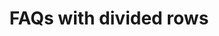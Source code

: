 ---
title:  FAQs with divided rows
category: Marketing
paid: true
isActive: true
ltr: {"preview":"function App() {\n\n    const faqsList = [\n        {\n            q: \"What are some random questions to ask?\",\n            a: \"That's exactly the reason we created this random question generator. There are hundreds of random questions to choose from so you're able to find the perfect random question.\"\n        },\n        {\n            q: \"Do you include common questions?\",\n            a: \"This generator doesn't include most common questions. The thought is that you can come up with common questions on your own so most of the questions in this generator.\"\n        },\n        {\n            q: \"Can I use this for 21 questions?\",\n            a: \"Yes! there are two ways that you can use this question generator depending on what you're after. You can indicate that you want 21 questions generated.\"\n        },\n        {\n            q: \"Are these questions for girls or for boys?\",\n            a: \"The questions in this generator are gender neutral and can be used to ask either male of females (or any other gender the person identifies with).\"\n        },\n        {\n            q: \"What do you wish you had more talent doing?\",\n            a: \"If you've been searching for a way to get random questions, you've landed on the correct webpage. We created the Random Question Generator to ask you as many random questions as your heart desires.\"\n        }\n    ]\n\n    return (\n        <section className='py-14'>\n            <div className=\"max-w-screen-xl mx-auto px-4 gap-12 md:flex md:px-8\">\n                <div className='flex-1'>\n                    <div className=\"max-w-lg\">\n                        <h3 className='font-semibold text-indigo-600'>\n                            Frequently asked questions\n                        </h3>\n                        <p className='mt-3 text-gray-800 text-3xl font-extrabold sm:text-4xl'>\n                            All information you need to know\n                        </p>\n                    </div>\n                </div>\n                <div className='flex-1 mt-12 md:mt-0'>\n                    <ul className='space-y-4 divide-y'>\n                        {faqsList.map((item, idx) => (\n                            <li\n                                className=\"py-5\"\n                                key={idx}>\n                                <summary\n                                    className=\"flex items-center justify-between font-semibold text-gray-700\">\n                                    {item.q}\n                                </summary>\n                                <p\n                                    dangerouslySetInnerHTML={{ __html: item.a }}\n                                    className='mt-3 text-gray-600 leading-relaxed'>\n                                </p>\n                            </li>\n                        ))}\n                    </ul>\n                </div>\n            </div>\n        </section>\n    );\n};","react":{"jsxTail":[{"label":"App.jsx","code":"export default () => {\n\n    const faqsList = [\n        {\n            q: \"What are some random questions to ask?\",\n            a: \"That's exactly the reason we created this random question generator. There are hundreds of random questions to choose from so you're able to find the perfect random question.\"\n        },\n        {\n            q: \"Do you include common questions?\",\n            a: \"This generator doesn't include most common questions. The thought is that you can come up with common questions on your own so most of the questions in this generator.\"\n        },\n        {\n            q: \"Can I use this for 21 questions?\",\n            a: \"Yes! there are two ways that you can use this question generator depending on what you're after. You can indicate that you want 21 questions generated.\"\n        },\n        {\n            q: \"Are these questions for girls or for boys?\",\n            a: \"The questions in this generator are gender neutral and can be used to ask either male of females (or any other gender the person identifies with).\"\n        },\n        {\n            q: \"What do you wish you had more talent doing?\",\n            a: \"If you've been searching for a way to get random questions, you've landed on the correct webpage. We created the Random Question Generator to ask you as many random questions as your heart desires.\"\n        }\n    ]\n\n    return (\n        <section className='py-14'>\n            <div className=\"max-w-screen-xl mx-auto px-4 gap-12 md:flex md:px-8\">\n                <div className='flex-1'>\n                    <div className=\"max-w-lg\">\n                        <h3 className='font-semibold text-indigo-600'>\n                            Frequently asked questions\n                        </h3>\n                        <p className='mt-3 text-gray-800 text-3xl font-extrabold sm:text-4xl'>\n                            All information you need to know\n                        </p>\n                    </div>\n                </div>\n                <div className='flex-1 mt-12 md:mt-0'>\n                    <ul className='space-y-4 divide-y'>\n                        {faqsList.map((item, idx) => (\n                            <li\n                                className=\"py-5\"\n                                key={idx}>\n                                <summary\n                                    className=\"flex items-center justify-between font-semibold text-gray-700\">\n                                    {item.q}\n                                </summary>\n                                <p\n                                    dangerouslySetInnerHTML={{ __html: item.a }}\n                                    className='mt-3 text-gray-600 leading-relaxed'>\n                                </p>\n                            </li>\n                        ))}\n                    </ul>\n                </div>\n            </div>\n        </section>\n    );\n};"}],"jsxCss":[]},"vue":{"vueCss":[],"vueTail":[]}}
rtl: {"vue":{"vueCss":[],"vueTail":[]},"preview":"function App() {\n\n    const faqsList = [\n        {\n            q: \"ما هي بعض الأسئلة العشوائية التي يجب طرحها؟\",\n            a: \"هذا هو بالضبط سبب إنشاء مولد الأسئلة العشوائية هذا. هناك المئات من الأسئلة العشوائية للاختيار من بينها حتى تتمكن من العثور على السؤال العشوائي المثالي.\"\n        },\n        {\n            q: \"هل تقوم بتضمين أسئلة شائعة؟\",\n            a: \"لا يتضمن هذا المولد الأسئلة الأكثر شيوعًا. الفكرة هي أنه يمكنك طرح أسئلة شائعة بمفردك ، لذا فإن معظم الأسئلة في هذا المولد.\"\n        },\n        {\n            q: \"هل يمكنني استخدام هذا لـ 21 سؤالاً؟\",\n            a: \"نعم! هناك طريقتان يمكنك استخدام منشئ الأسئلة هذا بناءً على ما تبحث عنه. يمكنك الإشارة إلى أنك تريد إنشاء 21 سؤالاً.\"\n        },\n        {\n            q: \"هل هذه الأسئلة للفتيات أم للفتيان؟\",\n            a: \"الأسئلة في هذا المولد محايدة بين الجنسين ويمكن استخدامها لسؤال أي ذكر من الإناث (أو أي جنس آخر يحدده الشخص).\"\n        },\n        {\n            q: \"ماذا تتمنى لو كان لديك المزيد من المواهب تفعل؟\",\n            a: \"إذا كنت تبحث عن طريقة للحصول على أسئلة عشوائية ، فقد وصلت إلى صفحة الويب الصحيحة. لقد أنشأنا منشئ الأسئلة العشوائية لطرح العديد من الأسئلة العشوائية التي يرغبها قلبك.\"\n        }\n    ]\n\n    return (\n        <section className='py-14'>\n            <div className=\"max-w-screen-xl mx-auto px-4 gap-12 md:flex md:px-8\">\n                <div className='flex-1'>\n                    <div className=\"max-w-lg\">\n                        <h3 className='font-semibold text-indigo-600'>\n                            أسئلة متكررة\n                        </h3>\n                        <p className='mt-3 text-gray-800 text-3xl font-extrabold sm:text-4xl'>\n                            كل المعلومات التي تريد أن تعرفها\n                        </p>\n                    </div>\n                </div>\n                <div className='flex-1 mt-12 md:mt-0'>\n                    <ul className='space-y-4 divide-y'>\n                        {faqsList.map((item, idx) => (\n                            <li\n                                className=\"py-5\"\n                                key={idx}>\n                                <summary\n                                    className=\"flex items-center justify-between font-semibold text-gray-700\">\n                                    {item.q}\n                                </summary>\n                                <p\n                                    dangerouslySetInnerHTML={{ __html: item.a }}\n                                    className='mt-3 text-gray-600 leading-relaxed'>\n                                </p>\n                            </li>\n                        ))}\n                    </ul>\n                </div>\n            </div>\n        </section>\n    )\n}","react":{"jsxCss":[],"jsxTail":[{"code":"export default () => {\n\n    const faqsList = [\n        {\n            q: \"ما هي بعض الأسئلة العشوائية التي يجب طرحها؟\",\n            a: \"هذا هو بالضبط سبب إنشاء مولد الأسئلة العشوائية هذا. هناك المئات من الأسئلة العشوائية للاختيار من بينها حتى تتمكن من العثور على السؤال العشوائي المثالي.\"\n        },\n        {\n            q: \"هل تقوم بتضمين أسئلة شائعة؟\",\n            a: \"لا يتضمن هذا المولد الأسئلة الأكثر شيوعًا. الفكرة هي أنه يمكنك طرح أسئلة شائعة بمفردك ، لذا فإن معظم الأسئلة في هذا المولد.\"\n        },\n        {\n            q: \"هل يمكنني استخدام هذا لـ 21 سؤالاً؟\",\n            a: \"نعم! هناك طريقتان يمكنك استخدام منشئ الأسئلة هذا بناءً على ما تبحث عنه. يمكنك الإشارة إلى أنك تريد إنشاء 21 سؤالاً.\"\n        },\n        {\n            q: \"هل هذه الأسئلة للفتيات أم للفتيان؟\",\n            a: \"الأسئلة في هذا المولد محايدة بين الجنسين ويمكن استخدامها لسؤال أي ذكر من الإناث (أو أي جنس آخر يحدده الشخص).\"\n        },\n        {\n            q: \"ماذا تتمنى لو كان لديك المزيد من المواهب تفعل؟\",\n            a: \"إذا كنت تبحث عن طريقة للحصول على أسئلة عشوائية ، فقد وصلت إلى صفحة الويب الصحيحة. لقد أنشأنا منشئ الأسئلة العشوائية لطرح العديد من الأسئلة العشوائية التي يرغبها قلبك.\"\n        }\n    ]\n\n    return (\n        <section className='py-14'>\n            <div className=\"max-w-screen-xl mx-auto px-4 gap-12 md:flex md:px-8\">\n                <div className='flex-1'>\n                    <div className=\"max-w-lg\">\n                        <h3 className='font-semibold text-indigo-600'>\n                            أسئلة متكررة\n                        </h3>\n                        <p className='mt-3 text-gray-800 text-3xl font-extrabold sm:text-4xl'>\n                            كل المعلومات التي تريد أن تعرفها\n                        </p>\n                    </div>\n                </div>\n                <div className='flex-1 mt-12 md:mt-0'>\n                    <ul className='space-y-4 divide-y'>\n                        {faqsList.map((item, idx) => (\n                            <li\n                                className=\"py-5\"\n                                key={idx}>\n                                <summary\n                                    className=\"flex items-center justify-between font-semibold text-gray-700\">\n                                    {item.q}\n                                </summary>\n                                <p\n                                    dangerouslySetInnerHTML={{ __html: item.a }}\n                                    className='mt-3 text-gray-600 leading-relaxed'>\n                                </p>\n                            </li>\n                        ))}\n                    </ul>\n                </div>\n            </div>\n        </section>\n    )\n}","label":"App.jsx"}]}}
slug: /faqs
id: 639934f5-ad80-4b22-aa0f-86cc9726a658
created_at: 1670156922383
---